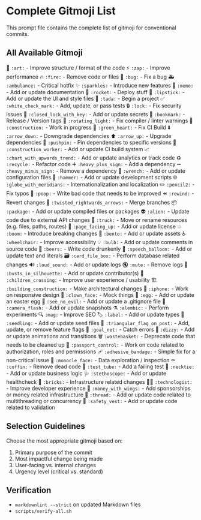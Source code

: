 # Complete Gitmoji List

This prompt file contains the complete list of gitmoji for conventional commits.

## All Available Gitmoji

🎨 `:art:` - Improve structure / format of the code
⚡ `:zap:` - Improve performance
🔥 `:fire:` - Remove code or files
🐛 `:bug:` - Fix a bug
🚑 `:ambulance:` - Critical hotfix
✨ `:sparkles:` - Introduce new features
📝 `:memo:` - Add or update documentation
🚀 `:rocket:` - Deploy stuff
💄 `:lipstick:` - Add or update the UI and style files
🎉 `:tada:` - Begin a project
✅ `:white_check_mark:` - Add, update, or pass tests
🔒 `:lock:` - Fix security issues
🔐 `:closed_lock_with_key:` - Add or update secrets
🔖 `:bookmark:` - Release / Version tags
🚨 `:rotating_light:` - Fix compiler / linter warnings
🚧 `:construction:` - Work in progress
💚 `:green_heart:` - Fix CI Build
⬇️ `:arrow_down:` - Downgrade dependencies
⬆️ `:arrow_up:` - Upgrade dependencies
📌 `:pushpin:` - Pin dependencies to specific versions
👷 `:construction_worker:` - Add or update CI build system
📈 `:chart_with_upwards_trend:` - Add or update analytics or track code
♻️ `:recycle:` - Refactor code
➕ `:heavy_plus_sign:` - Add a dependency
➖ `:heavy_minus_sign:` - Remove a dependency
🔧 `:wrench:` - Add or update configuration files
🔨 `:hammer:` - Add or update development scripts
🌐 `:globe_with_meridians:` - Internationalization and localization
✏️ `:pencil2:` - Fix typos
💩 `:poop:` - Write bad code that needs to be improved
⏪ `:rewind:` - Revert changes
🔀 `:twisted_rightwards_arrows:` - Merge branches
📦 `:package:` - Add or update compiled files or packages
👽 `:alien:` - Update code due to external API changes
🚚 `:truck:` - Move or rename resources (e.g. files, paths, routes)
📄 `:page_facing_up:` - Add or update license
💥 `:boom:` - Introduce breaking changes
🍱 `:bento:` - Add or update assets
♿ `:wheelchair:` - Improve accessibility
💡 `:bulb:` - Add or update comments in source code
🍻 `:beers:` - Write code drunkenly
💬 `:speech_balloon:` - Add or update text and literals
🗃️ `:card_file_box:` - Perform database related changes
🔊 `:loud_sound:` - Add or update logs
🔇 `:mute:` - Remove logs
👥 `:busts_in_silhouette:` - Add or update contributor(s)
🚸 `:children_crossing:` - Improve user experience / usability
🏗️ `:building_construction:` - Make architectural changes
📱 `:iphone:` - Work on responsive design
🤡 `:clown_face:` - Mock things
🥚 `:egg:` - Add or update an easter egg
🙈 `:see_no_evil:` - Add or update a .gitignore file
📸 `:camera_flash:` - Add or update snapshots
⚗️ `:alembic:` - Perform experiments
🔍 `:mag:` - Improve SEO
🏷️ `:label:` - Add or update types
🌱 `:seedling:` - Add or update seed files
🚩 `:triangular_flag_on_post:` - Add, update, or remove feature flags
🥅 `:goal_net:` - Catch errors
💫 `:dizzy:` - Add or update animations and transitions
🗑️ `:wastebasket:` - Deprecate code that needs to be cleaned up
🛂 `:passport_control:` - Work on code related to authorization, roles and permissions
🩹 `:adhesive_bandage:` - Simple fix for a non-critical issue
🧐 `:monocle_face:` - Data exploration / inspection
⚰️ `:coffin:` - Remove dead code
🧪 `:test_tube:` - Add a failing test
👔 `:necktie:` - Add or update business logic
🩺 `:stethoscope:` - Add or update healthcheck
🧱 `:bricks:` - Infrastructure related changes
🧑‍💻 `:technologist:` - Improve developer experience
💸 `:money_with_wings:` - Add sponsorships or money related infrastructure
🧵 `:thread:` - Add or update code related to multithreading or concurrency
🦺 `:safety_vest:` - Add or update code related to validation

## Selection Guidelines

Choose the most appropriate gitmoji based on:

1. Primary purpose of the commit
2. Most impactful change being made
3. User-facing vs. internal changes
4. Urgency level (critical vs. standard)

## Verification

- `markdownlint --strict` on updated Markdown files
- `scripts/verify-all.sh`
